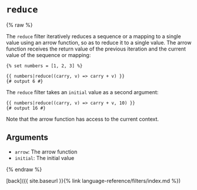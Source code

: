 `reduce`
=======

{% raw %}

The `reduce` filter iteratively reduces a sequence or a mapping to a single value using an arrow function, so as to reduce it to a single value. The arrow function receives the return value of the previous iteration and the current value of the sequence or mapping:

```twig
{% set numbers = [1, 2, 3] %}

{{ numbers|reduce((carry, v) => carry + v) }}
{# output 6 #}
```

The `reduce` filter takes an `initial` value as a second argument:

```twig
{{ numbers|reduce((carry, v) => carry + v, 10) }}
{# output 16 #}
```

Note that the arrow function has access to the current context.

Arguments
---------

* `arrow`: The arrow function
* `initial`: The initial value


{% endraw %}

[back]({{ site.baseurl }}{% link language-reference/filters/index.md %})